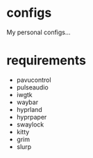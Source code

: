 # configs
My personal configs...

# requirements
- pavucontrol
- pulseaudio
- iwgtk
- waybar
- hyprland
- hyprpaper
- swaylock
- kitty
- grim
- slurp
